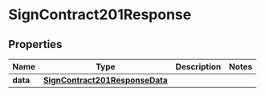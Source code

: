 

# SignContract201Response


## Properties

| Name | Type | Description | Notes |
|------------ | ------------- | ------------- | -------------|
|**data** | [**SignContract201ResponseData**](SignContract201ResponseData.md) |  |  |



